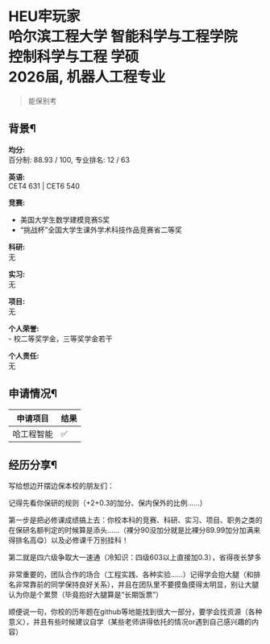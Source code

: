 # HEU牢玩家<br>哈尔滨工程大学 智能科学与工程学院<br>控制科学与工程 学硕<br>2026届, 机器人工程专业

>能保别考<br>

## 背景¶

**均分:**<br>
    百分制: 88.93 / 100, 专业排名: 12 / 63

**英语:**<br>
    CET4 631 | CET6 540

**竞赛:**<br>
- 美国大学生数学建模竞赛S奖<br>
- “挑战杯”全国大学生课外学术科技作品竞赛省二等奖<br>

**科研:**<br>
    无 

**实习:**<br>
    无 

**项目:**<br>
    无

**个人荣誉:**<br>
    - 校二等奖学金，三等奖学金若干

**个人责任:**<br>
    无 

## 申请情况¶

|  申请项目   | 结果 |
|  ----  | ----  |
|哈工程智能|✅|

## 经历分享¶
写给想边开摆边保本校的朋友们：

记得先看你保研的规则（+2+0.3的加分、保内保外的比例……）

第一步是把必修课成绩搞上去：你校本科的竞赛、科研、实习、项目、职务之类的在保研名额判定的时候算是添头……（裸分90没加分就是比裸分89.99加分加满来得排名高😋）以及必修课千万别挂科！

第二就是四六级争取大一速通（冷知识：四级603以上直接加0.3），省得夜长梦多

非常重要的，团队合作的场合（工程实践、各种实验……）记得学会抱大腿（和排名非常靠前的同学保持良好关系），并且在团队里不要摸鱼摸得太明显，别让大腿认为你是个累赘（毕竟抱好大腿算是“长期饭票”）

顺便说一句，你校的历年题在github等地能找到很大一部分，要学会找资源（各种意义），并且有些时候建议自学（某些老师讲得依托的情况or遇到自己感兴趣的内容）

